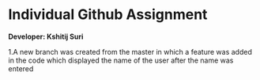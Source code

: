 # Individual Github Assignment
**Developer: Kshitij Suri**

1.A new branch was created from the master in which a feature was added in the code which displayed the name of the user after the name was entered
